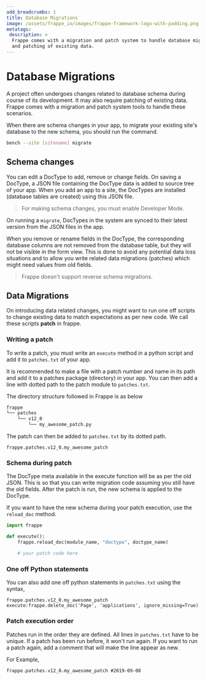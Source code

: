 ```yaml
---
add_breadcrumbs: 1
title: Database Migrations
image: /assets/frappe_io/images/frappe-framework-logo-with-padding.png
metatags:
 description: >
  Frappe comes with a migration and patch system to handle database migrations
  and patching of existing data.
---
```


# Database Migrations

A project often undergoes changes related to database schema during course of
its development. It may also require patching of existing data. Frappe comes
with a migration and patch system tools to handle these scenarios.

When there are schema changes in your app, to migrate your existing site's
database to the new schema, you should run the command.

```sh
bench --site [sitename] migrate
```

## Schema changes

You can edit a DocType to add, remove or change fields. On saving a DocType, a
JSON file containing the DocType data is added to source tree of your app. When
you add an app to a site, the DocTypes are installed (database tables are
created) using this JSON file.

> For making schema changes, you must enable Developer Mode.

On running a `migrate`, DocTypes in the system are synced to their latest
version from the JSON files in the app.

When you remove or rename fields in the DocType, the corresponding database
columns are not removed from the database table, but they will not be visible in
the form view. This is done to avoid any potential data loss situations and to
allow you write related data migrations (patches) which might need values from
old fields.

> Frappe doesn't support reverse schema migrations.

## Data Migrations

On introducing data related changes, you might want to run one off scripts to
change existing data to match expectations as per new code. We call these scripts **patch** in frappe.

### Writing a patch

To write a patch, you must write an `execute` method in a python script and add
it to  `patches.txt` of your app.

It is recommended to make a file with a patch number and name in its path and
add it to a patches package (directory) in your app. You can then add a line
with dotted path to the patch module to `patches.txt`.

The directory structure followed in Frappe is as below

```sh
frappe
└── patches
	└── v12_0
		└── my_awesome_patch.py
```

The patch can then be added to `patches.txt` by its dotted path.
```
frappe.patches.v12_0.my_awesome_patch
```

### Schema during patch

The DocType meta available in the execute function will be as per the old JSON.
This is so that you can write migration code assuming you still have the old fields.
After the patch is run, the new schema is applied to the DocType.

If you want to have the new schema during your patch execution, use the `reload_doc` method.
```py
import frappe

def execute():
	frappe.reload_doc(module_name, "doctype", doctype_name)

	# your patch code here
```

### One off Python statements

You can also add one off python statements in `patches.txt` using the syntax,

```
frappe.patches.v12_0.my_awesome_patch
execute:frappe.delete_doc('Page', 'applications', ignore_missing=True)
```

### Patch execution order

Patches run in the order they are defined. All lines in `patches.txt` have to be
unique. If a patch has been run before, it won't run again. If you want to run a
patch again, add a comment that will make the line appear as new.

For Example,

```
frappe.patches.v12_0.my_awesome_patch #2019-09-08
```
